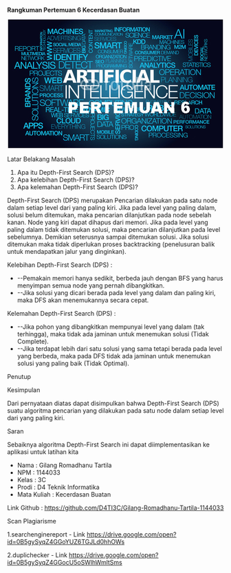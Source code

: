 **Rangkuman Pertemuan 6 Kecerdasan Buatan**
<p align="center">
  	<img src="/img/pertemuan6.jpg">
</p>

Latar Belakang Masalah

1. Apa itu Depth-First Search (DPS)?
2. Apa kelebihan Depth-First Search (DPS)?
3. Apa kelemahan Depth-First Search (DPS)?

Depth-First Search (DPS) merupakan Pencarian dilakukan pada satu node dalam setiap level dari yang paling kiri. Jika pada level yang paling dalam, solusi belum ditemukan, maka pencarian dilanjutkan pada node sebelah kanan. Node yang kiri dapat dihapus dari memori. Jika pada level yang paling dalam tidak ditemukan solusi, maka pencarian dilanjutkan pada level sebelumnya. Demikian seterusnya sampai ditemukan solusi. Jika solusi  ditemukan maka tidak diperlukan proses backtracking (penelusuran balik untuk mendapatkan jalur yang dinginkan).

Kelebihan Depth-First Search  (DPS) :

- --Pemakain memori hanya sedikit, berbeda jauh dengan BFS yang harus menyimpan semua node yang pernah dibangkitkan.
- --Jika solusi yang dicari berada pada level yang dalam dan paling kiri, maka DFS akan menemukannya secara cepat.

Kelemahan Depth-First Search (DPS) :

- --Jika pohon yang dibangkitkan mempunyai level yang dalam (tak terhingga), maka tidak ada jaminan untuk menemukan solusi (Tidak Complete).
- --Jika terdapat lebih dari satu solusi yang sama tetapi berada pada level yang berbeda, maka pada DFS tidak ada jaminan untuk menemukan solusi yang paling baik (Tidak Optimal).

Penutup

Kesimpulan

Dari pernyataan diatas dapat disimpulkan bahwa Depth-First Search (DPS) suatu algoritma pencarian yang dilakukan pada satu node dalam setiap level dari yang paling kiri.

Saran

Sebaiknya algoritma Depth-First Search ini dapat diimplementasikan ke aplikasi untuk latihan kita

* Nama : Gilang Romadhanu Tartila
* NPM : 1144033
* Kelas : 3C
* Prodi : D4 Teknik Informatika
* Mata Kuliah : Kecerdasan Buatan

Link Github : https://github.com/D4TI3C/Gilang-Romadhanu-Tartila-1144033

Scan Plagiarisme

1.searchenginereport - Link https://drive.google.com/open?id=0B5gySyqZ4GGoYUZ6TGJLd0hhOWs

2.duplichecker - Link https://drive.google.com/open?id=0B5gySyqZ4GGocU5oSWlhWmltSms